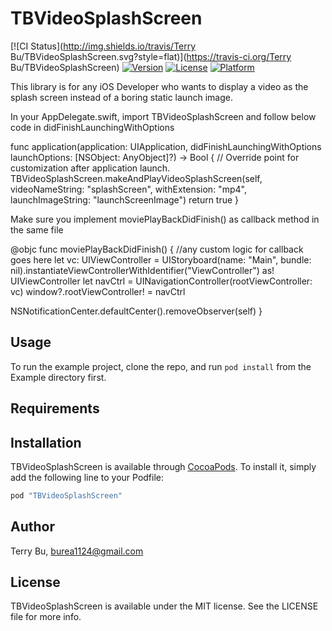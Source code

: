 # TBVideoSplashScreen

[![CI Status](http://img.shields.io/travis/Terry Bu/TBVideoSplashScreen.svg?style=flat)](https://travis-ci.org/Terry Bu/TBVideoSplashScreen)
[![Version](https://img.shields.io/cocoapods/v/TBVideoSplashScreen.svg?style=flat)](http://cocoapods.org/pods/TBVideoSplashScreen)
[![License](https://img.shields.io/cocoapods/l/TBVideoSplashScreen.svg?style=flat)](http://cocoapods.org/pods/TBVideoSplashScreen)
[![Platform](https://img.shields.io/cocoapods/p/TBVideoSplashScreen.svg?style=flat)](http://cocoapods.org/pods/TBVideoSplashScreen)

This library is for any iOS Developer who wants to display a video as the splash screen instead of a boring static launch image. 

In your AppDelegate.swift, import TBVideoSplashScreen and follow below code in didFinishLaunchingWithOptions

func application(application: UIApplication, didFinishLaunchingWithOptions launchOptions: [NSObject: AnyObject]?) -> Bool {
// Override point for customization after application launch.
TBVideoSplashScreen.makeAndPlayVideoSplashScreen(self, videoNameString: "splashScreen", withExtension: "mp4", launchImageString: "launchScreenImage")
return true
}

Make sure you implement moviePlayBackDidFinish() as callback method in the same file

@objc
func moviePlayBackDidFinish() {
//any custom logic for callback goes here
let vc: UIViewController =  UIStoryboard(name: "Main", bundle: nil).instantiateViewControllerWithIdentifier("ViewController") as! UIViewController
let navCtrl = UINavigationController(rootViewController: vc)
window?.rootViewController! = navCtrl

NSNotificationCenter.defaultCenter().removeObserver(self)
}

## Usage

To run the example project, clone the repo, and run `pod install` from the Example directory first.

## Requirements

## Installation

TBVideoSplashScreen is available through [CocoaPods](http://cocoapods.org). To install
it, simply add the following line to your Podfile:

```ruby
pod "TBVideoSplashScreen"
```

## Author

Terry Bu, burea1124@gmail.com

## License

TBVideoSplashScreen is available under the MIT license. See the LICENSE file for more info.
